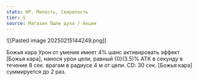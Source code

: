 ```yaml
---
stats: HP, Милость, Свирепость
tier: S
source: Магазин Пыли духа / Акции
---
```

![[Pasted image 20250215144249.png]]

Божья кара
Урон от умения имеет 4% шанс активировать эффект [Божья кара], нанося урон цели, равный {0}(3.5)% ATK в секунду в течение 8 сек. врагам в радиусе 4 м от цели. CD: 30 сек. [Божья кара] суммируется до 2 раз.
